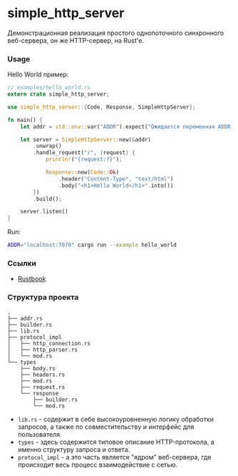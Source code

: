 # simple_http_server

Демонстрационная реализация простого однопоточного синхронного веб-сервера, 
он же HTTP-сервер, на Rust'е.

### Usage

Hello World пример:
```rust
// examples/hello_world.rs
extern crate simple_http_server;

use simple_http_server::{Code, Response, SimpleHttpServer};

fn main() {
    let addr = std::env::var("ADDR").expect("Ожидается переменная ADDR!");

    let server = SimpleHttpServer::new(&addr)
        .unwrap()
        .handle_request("/", |request| {
            println!("{request:?}");

            Response::new(Code::Ok)
                .header("Content-Type", "text/html")
                .body("<h1>Hello World</h1>".into())
        })
        .build();

    server.listen()
}
```

Run:
```bash
ADDR="localhost:7070" cargo run --example hello_world
```

### Ссылки

* [Rustbook](https://doc.rust-lang.org/book/ch20-00-final-project-a-web-server.html)

### Структура проекта 

```
.
├── addr.rs
├── builder.rs
├── lib.rs
├── protocol_impl
│   ├── http_connection.rs
│   ├── http_parser.rs
│   └── mod.rs
└── types
    ├── body.rs
    ├── headers.rs
    ├── mod.rs
    ├── request.rs
    └── response
        ├── builder.rs
        └── mod.rs
```
* `lib.rs` - содержит в себе высокоуровненную логику обработки запросов, а 
также по совместительству и интерфейс для пользователя. 
* `types` - здесь содержится типовое описание HTTP-протокола, а именно структуру
запроса и ответа. 
* `protocol_impl` - а это часть является "ядром" веб-сервера, где происходит весь
процесс взаимодействие с сетью. 

